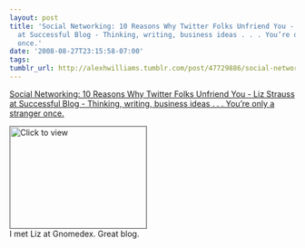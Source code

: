 ```yaml
---
layout: post
title: 'Social Networking: 10 Reasons Why Twitter Folks Unfriend You - Liz Strauss
  at Successful Blog - Thinking, writing, business ideas . . . You’re only a stranger
  once.'
date: '2008-08-27T23:15:58-07:00'
tags: 
tumblr_url: http://alexhwilliams.tumblr.com/post/47729886/social-networking-10-reasons-why-twitter-folks
---
```

<a href="https://www.iterasi.net/OpenViewer.aspx?sqrlitid=cBZtbMLvx0Sk7cgLnN208Q">Social Networking: 10 Reasons Why Twitter Folks Unfriend You - Liz Strauss at Successful Blog - Thinking, writing, business ideas . . . You’re only a stranger once.</a><br/><p><a href="https://www.iterasi.net/OpenViewer.aspx?sqrlitid=cBZtbMLvx0Sk7cgLnN208Q" target="_blank"> <img src="http://AssetHost01a.iterasi.net/ec2eb670e447/94d5ad32ba6b/ff6f9e86baa1/13e66bdec69f/fb0ccfc9-f834-4d8f-a812-85cd72dc379f/thumbnail.jpg???20080828061624???iR8KBnoAzEP/I1vCXkuuMvlmXT6MVYZMTTXeLKXGy1doFvv0Va0t+3MutjmRYWQXAErairLNKIb/TsntFyMBkyVmpPK8hnMjOdgZe/FJleXR4EsmqzLgMD+8gyfHyjVK5aGoeicQSIIzrr88EYhvoRSwBmfaRu1E9TxRLwuN4sc=" width="240" height="180" style="border:solid 1px #666" alt="Click to view"/></a>
<br/>I met Liz at Gnomedex. Great blog.</p>
